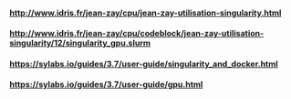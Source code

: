 #### http://www.idris.fr/jean-zay/cpu/jean-zay-utilisation-singularity.html
#### http://www.idris.fr/jean-zay/cpu/codeblock/jean-zay-utilisation-singularity/12/singularity_gpu.slurm

#### https://sylabs.io/guides/3.7/user-guide/singularity_and_docker.html
#### https://sylabs.io/guides/3.7/user-guide/gpu.html
